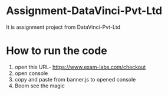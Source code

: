 # Assignment-DataVinci-Pvt-Ltd
It is assignment project from DataVinci-Pvt-Ltd

# How to run the code 
1. open this URL- https://www.exam-labs.com/checkout
2. open console
3. copy and paste from banner.js to opened console
4. Boom see the magic
